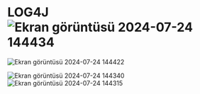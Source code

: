 # LOG4J ![Ekran görüntüsü 2024-07-24 144434](https://github.com/user-attachments/assets/565802c4-a1d6-4ef7-b297-e751c06ed6d5)
![Ekran görüntüsü 2024-07-24 144422](https://github.com/user-attachments/assets/7b645a08-0290-4972-93a2-b49d2075dff7)

![Ekran görüntüsü 2024-07-24 144340](https://github.com/user-attachments/assets/baf87ed6-6dd5-470b-87bf-6b644fa1c748)
![Ekran görüntüsü 2024-07-24 144315](https://github.com/user-attachments/assets/e8e34891-8e12-419e-9a20-a8e5328c1dcc)
